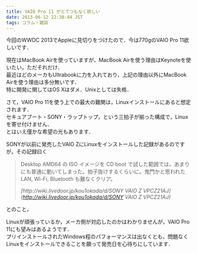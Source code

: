 ```yaml
---
title: VAIO Pro 11 がとてつもなく欲しい
date: 2013-06-12 22:38:44 JST
tags: コラム・雑談
---
```


今回のWWDC 2013でAppleに見切りをつけたので．今は770gのVAIO Pro 11欲しいです．

現在はMacBook Airを使っていますが，MacBook Airを使う理由はKeynoteを使いたい，ただそれだけ．  
最近はどのメーカもUltrabookに力を入れており，上記の理由以外にMacBook Airを使う理由は多分無いです．  
特に開発に関してはOS Xはダメ．Unixとしては失格．

さて，VAIO Pro 11を使う上での最大の難関は，Linuxインストールにあると想定されます．  
セキュアブート・SONY・ラップトップ，という三拍子が揃った構成で，Linuxを寄せ付けません．  
とはいえ僅かな希望の光もあります．

SONYが以前に発売したVAIO ZにLinuxをインストールした記録があるのですが，その記録曰く

> Desktop AMD64 の ISO イメージを CD boot で試した範囲では、あまりにも普通に動いてしまった。拍子抜けするくらいに。鬼門かと思われた LAN, Wi\-Fi, Bluetooth も難なくクリア。
> 
> <cite>[http://wiki\.livedoor\.jp/kou1okada/d/SONY VAIO Z VPCZ21AJ](http://wiki.livedoor.jp/kou1okada/d/SONY VAIO Z VPCZ21AJ)</cite>

とのこと，

Linuxが頑張っているか，メーカ側が対応したのかはわかりませんが，VAIO Pro 11にも望みはあるようです．  
プリインストールされたWindows程のパフォーマンスは出なくとも，問題なくLinuxをインストールできることを願って発売日を心待ちにしています．

